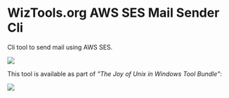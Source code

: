 # WizTools.org AWS SES Mail Sender Cli

Cli tool to send mail using AWS SES.

[![](http://farm7.static.flickr.com/6181/6028443264_853050f92d_o.png)](http://www.flickr.com/photos/subwiz/6028443264/)

This tool is available as part of _"The Joy of Unix in Windows Tool Bundle"_:

[![](http://static.wiztools.org/wiztools-cli-tools.png)](http://cli-bundle.wiztools.org/)

